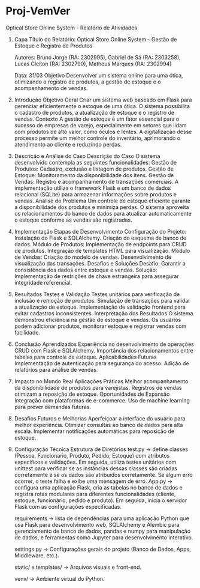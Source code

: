 # Proj-VemVer
Optical Store Online System - Relatório de Atividades
1. Capa
    Título do Relatório: Optical Store Online System - Gestão de Estoque e Registro de Produtos

    Autores: Bruno Jorge (RA: 2302995), Gabriel de Sá (RA: 2303258), Lucas Cleiton (RA: 2302790), Matheus Marques (RA: 2302994)

    Data: 31/03
    Objetivo
    Desenvolver um sistema online para uma ótica, otimizando o registro de produtos, a gestão de estoque e o acompanhamento de vendas.

2. Introdução
    Objetivo Geral
    Criar um sistema web baseado em Flask para gerenciar eficientemente o estoque de uma ótica. O sistema possibilita o cadastro de produtos, a atualização de estoque e o registro de vendas.
    Contexto
    A gestão de estoque é um fator essencial para o sucesso de empresas de varejo, especialmente em setores que lidam com produtos de alto valor, como óculos e lentes. A digitalização desse processo permite um melhor controle do inventário, aprimorando o atendimento ao cliente e reduzindo perdas.

3. Descrição e Análise do Caso
    Descrição do Caso
    O sistema desenvolvido contempla as seguintes funcionalidades:
    Gestão de Produtos: Cadastro, exclusão e listagem de produtos.
    Gestão de Estoque: Monitoramento da disponibilidade dos itens.
    Gestão de Vendas: Registro e acompanhamento de transações comerciais.
    A implementação utiliza o framework Flask e um banco de dados relacional (SQLite) para armazenar informações sobre produtos e vendas.
    Análise do Problema
    Um controle de estoque eficiente garante a disponibilidade dos produtos e minimiza perdas. O sistema aproveita os relacionamentos do banco de dados para atualizar automaticamente o estoque conforme as vendas são registradas.

4. Implementação
    Etapas de Desenvolvimento
    Configuração do Projeto:
    Instalação do Flask e SQLAlchemy.
    Criação do esquema de banco de dados.
    Módulo de Produtos:
    Implementação de endpoints para CRUD de produtos.
    Integração de templates HTML para visualização.
    Módulo de Vendas:
    Criação do modelo de vendas.
    Desenvolvimento de visualização das transações.
    Desafios e Soluções
    Desafio: Garantir a consistência dos dados entre estoque e vendas.
    Solução: Implementação de restrições de chave estrangeira para assegurar integridade referencial.

5. Resultados
    Testes e Validação
    Testes unitários para verificação de inclusão e remoção de produtos.
    Simulação de transações para validar a atualização de estoque.
    Implementação de validação frontend para evitar cadastros inconsistentes.
    Interpretação dos Resultados
    O sistema demonstrou eficiência na gestão de estoque e vendas. Os usuários podem adicionar produtos, monitorar estoque e registrar vendas com facilidade.


6. Conclusão
    Aprendizados
    Experiência no desenvolvimento de operações CRUD com Flask e SQLAlchemy.
    Importância dos relacionamentos entre tabelas para controle de estoque.
    Aplicabilidades Futuras
    Implementação de autenticação para segurança do acesso.
    Adição de relatórios para análise de vendas.

7. Impacto no Mundo Real
    Aplicações Práticas
    Melhor acompanhamento da disponibilidade de produtos para varejistas.
    Registros de vendas otimizam a reposição de estoque.
    Oportunidades de Expansão
    Integração com plataformas de e-commerce.
    Uso de machine learning para prever demandas futuras.

8. Desafios Futuros e Melhorias
    Aperfeiçoar a interface do usuário para melhor experiência.
    Otimizar consultas ao banco de dados para alta escala.
    Implementar notificações automáticas para reposição de estoque.

9. Configuração Técnica
    Estrutura de Diretórios
    test.py → define classes (Pessoa, Funcionario, Produto, Pedido, Estoque) com atributos específicos e validações. Em seguida, utiliza testes unitários com unittest para verificar se as instâncias dessas classes são criadas corretamente e se os dados são atribuídos corretamente. Se algum erro ocorrer, o teste falha e exibe uma mensagem de erro.
    App.py → configura uma aplicação Flask, cria as tabelas no banco de dados e registra rotas modulares para diferentes funcionalidades (cliente, estoque, funcionário, pedido e produto). Em seguida, inicia o servidor Flask com as configurações especificadas.


    requirements → lista de dependências para uma aplicação Python que usa Flask para desenvolvimento web, SQLAlchemy e Alembic para gerenciamento de banco de dados, pandas e numpy para manipulação de dados, e ferramentas como Jupyter para desenvolvimento interativo.


    settings.py → Configurações gerais do projeto (Banco de Dados, Apps, Middleware, etc.).


    static/ e templates/ → Arquivos visuais e front-end.


    venv/ → Ambiente virtual do Python.





